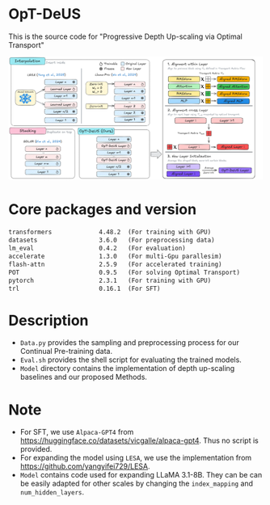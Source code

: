 # OpT-DeUS
This is the source code for "Progressive Depth Up-scaling via Optimal Transport"

![image](Figure/Method.png)
# Core packages and version
```text
transformers             4.48.2  (For training with GPU)
datasets                 3.6.0   (For preprocessing data)
lm_eval                  0.4.2   (For evaluation)
accelerate               1.3.0   (For multi-Gpu parallesim)
flash-attn               2.5.9   (For accelerated training)
POT                      0.9.5   (For solving Optimal Transport)
pytorch                  2.3.1   (For training with GPU)   
trl                      0.16.1  (For SFT)
```

# Description
- `Data.py` provides the sampling and preprocessing process for our Continual Pre-training data.
- `Eval.sh` provides the shell script for evaluating the trained models.
- `Model` directory contains the implementation of depth up-scaling baselines and our proposed Methods.


# Note
- For SFT, we use  `Alpaca-GPT4` from https://huggingface.co/datasets/vicgalle/alpaca-gpt4. Thus no script is provided.
- For expanding the model using `LESA`, we use the implementation from https://github.com/yangyifei729/LESA.
- `Model` contains code used for expanding LLaMA 3.1-8B. They can be can be easily adapted for other scales by changing the `index_mapping` and `num_hidden_layers`.
